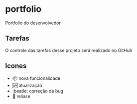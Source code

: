# portfolio

Portfolio do desenvolvedor


## Tarefas

O controle das tarefas desse projeto será realizado no GitHub

## Icones

- :package: nova funcionalidade
- :up: atualização
- :beatle: correção de bug
- :checkered_flag: reliase